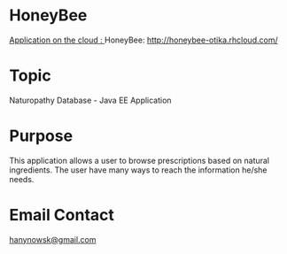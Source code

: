 HoneyBee
========
[Application on the cloud : ](http://honeybee-otika.rhcloud.com/) HoneyBee: http://honeybee-otika.rhcloud.com/

Topic
======
Naturopathy Database - Java EE Application 

Purpose
=======

This application allows a user to browse prescriptions based on natural ingredients.
The user have many ways to reach the information he/she needs.

Email Contact
=============
hanynowsk@gmail.com
